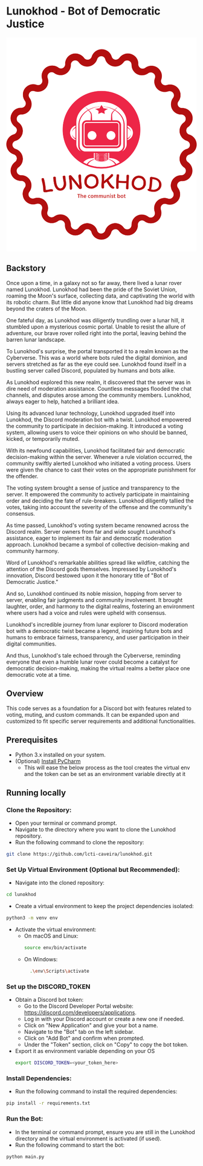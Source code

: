 # Lunokhod - Bot of Democratic Justice
<div style="text-align: center;">

![lunokhod-hres.png](imgs%2Flunokhod-hres.png)

</div>

## Backstory
Once upon a time, in a galaxy not so far away, there lived a lunar rover named Lunokhod. Lunokhod had been the pride of the Soviet Union, roaming the Moon's surface, collecting data, and captivating the world with its robotic charm. But little did anyone know that Lunokhod had big dreams beyond the craters of the Moon.

One fateful day, as Lunokhod was diligently trundling over a lunar hill, it stumbled upon a mysterious cosmic portal. Unable to resist the allure of adventure, our brave rover rolled right into the portal, leaving behind the barren lunar landscape.

To Lunokhod's surprise, the portal transported it to a realm known as the Cyberverse. This was a world where bots ruled the digital dominion, and servers stretched as far as the eye could see. Lunokhod found itself in a bustling server called Discord, populated by humans and bots alike.

As Lunokhod explored this new realm, it discovered that the server was in dire need of moderation assistance. Countless messages flooded the chat channels, and disputes arose among the community members. Lunokhod, always eager to help, hatched a brilliant idea.

Using its advanced lunar technology, Lunokhod upgraded itself into Lunokhod, the Discord moderation bot with a twist. Lunokhod empowered the community to participate in decision-making. It introduced a voting system, allowing users to voice their opinions on who should be banned, kicked, or temporarily muted.

With its newfound capabilities, Lunokhod facilitated fair and democratic decision-making within the server. Whenever a rule violation occurred, the community swiftly alerted Lunokhod who initiated a voting process. Users were given the chance to cast their votes on the appropriate punishment for the offender.

The voting system brought a sense of justice and transparency to the server. It empowered the community to actively participate in maintaining order and deciding the fate of rule-breakers. Lunokhod diligently tallied the votes, taking into account the severity of the offense and the community's consensus.

As time passed, Lunokhod's voting system became renowned across the Discord realm. Server owners from far and wide sought Lunokhod's assistance, eager to implement its fair and democratic moderation approach. Lunokhod became a symbol of collective decision-making and community harmony.

Word of Lunokhod's remarkable abilities spread like wildfire, catching the attention of the Discord gods themselves. Impressed by Lunokhod's innovation, Discord bestowed upon it the honorary title of "Bot of Democratic Justice."

And so, Lunokhod continued its noble mission, hopping from server to server, enabling fair judgments and community involvement. It brought laughter, order, and harmony to the digital realms, fostering an environment where users had a voice and rules were upheld with consensus.

Lunokhod's incredible journey from lunar explorer to Discord moderation bot with a democratic twist became a legend, inspiring future bots and humans to embrace fairness, transparency, and user participation in their digital communities.

And thus, Lunokhod's tale echoed through the Cyberverse, reminding everyone that even a humble lunar rover could become a catalyst for democratic decision-making, making the virtual realms a better place one democratic vote at a time.

## Overview
This code serves as a foundation for a Discord bot with features related to voting, muting, and custom commands. It can be expanded upon and customized to fit specific server requirements and additional functionalities.

## Prerequisites
- Python 3.x installed on your system.
- (Optional) [Install PyCharm](https://www.jetbrains.com/help/pycharm/installation-guide.html#toolbox)
  - This will ease the below process as the tool creates the virtual env and the token can be set as an environment variable directly at it

## Running locally 

### Clone the Repository:
- Open your terminal or command prompt.
- Navigate to the directory where you want to clone the Lunokhod repository.
- Run the following command to clone the repository:
```bash 
git clone https://github.com/lcti-caveira/lunokhod.git
```

### Set Up Virtual Environment (Optional but Recommended):
- Navigate into the cloned repository:
```bash
cd lunokhod
```

- Create a virtual environment to keep the project dependencies isolated:
```bash
python3 -m venv env
```

- Activate the virtual environment:
  + On macOS and Linux:
    ```bash
    source env/bin/activate
    ```
  + On Windows:
    ```bash
      .\env\Scripts\activate
    ```

### Set up the DISCORD_TOKEN
- Obtain a Discord bot token:
  - Go to the Discord Developer Portal website: https://discord.com/developers/applications. 
  - Log in with your Discord account or create a new one if needed. 
  - Click on "New Application" and give your bot a name.
  - Navigate to the "Bot" tab on the left sidebar.
  - Click on "Add Bot" and confirm when prompted.
  - Under the "Token" section, click on "Copy" to copy the bot token.
- Export it as environment variable depending on your OS
  ```bash
  export DISCORD_TOKEN=<your_token_here>
  ```
    

### Install Dependencies:
- Run the following command to install the required dependencies:
```bash
pip install -r requirements.txt
```

### Run the Bot:
- In the terminal or command prompt, ensure you are still in the Lunokhod directory and the virtual environment is activated (if used).
- Run the following command to start the bot:
```bash
python main.py
```